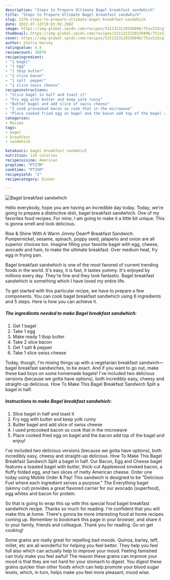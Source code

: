 ```yaml
---
description: "Steps to Prepare Ultimate Bagel breakfast sandwhich"
title: "Steps to Prepare Ultimate Bagel breakfast sandwhich"
slug: 1376-steps-to-prepare-ultimate-bagel-breakfast-sandwhich
date: 2022-07-12T19:03:03.290Z
image: https://img-global.cpcdn.com/recipes/5311323120336896/751x532cq70/bagel-breakfast-sandwhich-recipe-main-photo.jpg
thumbnail: https://img-global.cpcdn.com/recipes/5311323120336896/751x532cq70/bagel-breakfast-sandwhich-recipe-main-photo.jpg
cover: https://img-global.cpcdn.com/recipes/5311323120336896/751x532cq70/bagel-breakfast-sandwhich-recipe-main-photo.jpg
author: Stella Harvey
ratingvalue: 4.5
reviewcount: 38078
recipeingredient:
- "1 bagel"
- "1 egg"
- "1 tbsp butter"
- "2 slice bacon"
- "1 salt  pepper"
- "1 slice swiss cheese"
recipeinstructions:
- "Slice bagel in half and toast it"
- "Fry egg with butter and keep yolk runny"
- "Butter bagel and add slice of swiss cheese"
- "I used precooked bacon so cook that in the microwave"
- "Place cooked fried egg on bagel and the bacon add top of the bagel and enjoy!"
categories:
- Recipe
tags:
- bagel
- breakfast
- sandwhich

katakunci: bagel breakfast sandwhich 
nutrition: 124 calories
recipecuisine: American
preptime: "PT27M"
cooktime: "PT35M"
recipeyield: "2"
recipecategory: Dinner

---
```



![Bagel breakfast sandwhich](https://img-global.cpcdn.com/recipes/5311323120336896/751x532cq70/bagel-breakfast-sandwhich-recipe-main-photo.jpg)

Hello everybody, hope you are having an incredible day today. Today, we're going to prepare a distinctive dish, bagel breakfast sandwhich. One of my favorites food recipes. For mine, I am going to make it a little bit unique. This is gonna smell and look delicious.

Rise &amp; Shine With A Warm Jimmy Dean® Breakfast Sandwich. Pumpernickel, sesame, spinach, poppy seed, jalapeño and onion are all superior choices too. Imagine filling your favorite bagel with egg, cheese, avocado and ham, to make the ultimate breakfast. Over medium heat, fry egg in frying pan.

Bagel breakfast sandwhich is one of the most favored of current trending foods in the world. It's easy, it is fast, it tastes yummy. It's enjoyed by millions every day. They're fine and they look fantastic. Bagel breakfast sandwhich is something which I have loved my entire life.


To get started with this particular recipe, we have to prepare a few components. You can cook bagel breakfast sandwhich using 6 ingredients and 5 steps. Here is how you can achieve it.

<!--inarticleads1-->

##### The ingredients needed to make Bagel breakfast sandwhich:

1. Get 1 bagel
1. Take 1 egg
1. Make ready 1 tbsp butter
1. Take 2 slice bacon
1. Get 1 salt &amp; pepper
1. Take 1 slice swiss cheese


Today, though, I&#39;m mixing things up with a vegetarian breakfast sandwich—bagel breakfast sandwiches, to be exact. And if you want to go out, make these bad boys on some homemade bagels! I&#39;ve included two delicious versions (because we gotta have options), both incredibly easy, cheesy and straight-up delicious. How To Make This Bagel Breakfast Sandwich Split a bagel in half. 

<!--inarticleads2-->

##### Instructions to make Bagel breakfast sandwhich:

1. Slice bagel in half and toast it
1. Fry egg with butter and keep yolk runny
1. Butter bagel and add slice of swiss cheese
1. I used precooked bacon so cook that in the microwave
1. Place cooked fried egg on bagel and the bacon add top of the bagel and enjoy!


I&#39;ve included two delicious versions (because we gotta have options), both incredibly easy, cheesy and straight-up delicious. How To Make This Bagel Breakfast Sandwich Split a bagel in half. Our Bacon, Egg and Cheese bagel features a toasted bagel with butter, thick-cut Applewood smoked bacon, a fluffy folded egg, and two slices of melty American cheese. Order one today using Mobile Order &amp; Pay! This sandwich is designed to be &#34;Delicious Fuel where each ingredient serves a purpose.&#34; The Everything bagel (skinny cut) provides a great flavored carrier for our avocado (superfood), egg whites and bacon for protein. 

So that is going to wrap this up with this special food bagel breakfast sandwhich recipe. Thanks so much for reading. I'm confident that you will make this at home. There's gonna be more interesting food at home recipes coming up. Remember to bookmark this page in your browser, and share it to your family, friends and colleague. Thank you for reading. Go on get cooking!

Some grains are really great for repelling bad moods. Quinoa, barley, teff, millet, etc are all wonderful for helping you feel better. They help you feel full also which can actually help to improve your mood. Feeling famished can truly make you feel awful! The reason these grains can improve your mood is that they are not hard for your stomach to digest. You digest these grains quicker than other foods which can help promote your blood sugar levels, which, in turn, helps make you feel more pleasant, mood wise.
